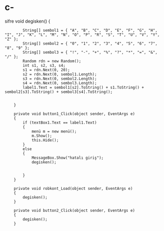 # c-
sifre
void degisken()
        {

            String[] sembol1 = { "A", "B", "C", "D", "E", "F", "G", "H", "I", "J", "K", "L", "M", "N", "O", "P", "R", "S", "T", "U", "V", "Y", "Z" };
            String[] sembol2 = { "0", "1", "2", "3", "4", "5", "6", "7", "8", "9" };
            String[] sembol3 = { "!", "-", "+", "%", "?", "*", "=", "&", "/" };
            Random rdn = new Random();
            int s1, s2, s3, s4;
            s1 = rdn.Next(0, 20);
            s2 = rdn.Next(0, sembol1.Length);
            s3 = rdn.Next(0, sembol2.Length);
            s4 = rdn.Next(0, sembol3.Length);
            label1.Text = sembol1[s2].ToString() + s1.ToString() + sembol2[s3].ToString() + sembol3[s4].ToString();


        }

        private void button1_Click(object sender, EventArgs e)
        {
            if (textBox1.Text == label1.Text)
            {
                menü m = new menü();
                m.Show();
                this.Hide();
            }
            else
            {
                MessageBox.Show("hatalı giriş");
                degisken();


            }
        }

        private void robkont_Load(object sender, EventArgs e)
        {
            degisken();
        }

        private void button2_Click(object sender, EventArgs e)
        {
            degisken();
        }
